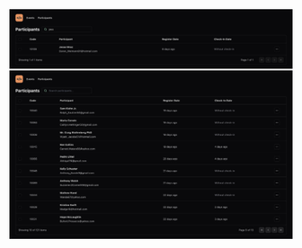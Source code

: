 <img src=".github/image1.png" width="600" alt="" />
<img src=".github/image2.png" width="600" alt="" />
